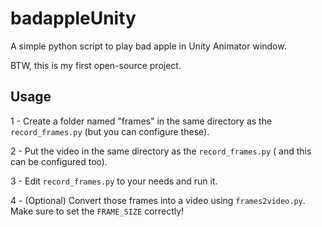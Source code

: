 # badappleUnity
A simple python script to play bad apple in Unity Animator window.

BTW, this is my first open-source project.

## Usage
1 - Create a folder named "frames" in the same directory as the `record_frames.py` (but you can configure these).

2 - Put the video in the same directory as the `record_frames.py` ( and this can be configured too).

3 - Edit `record_frames.py` to your needs and run it.

4 - (Optional) Convert those frames into a video using `frames2video.py`. Make sure to set the `FRAME_SIZE` correctly!
